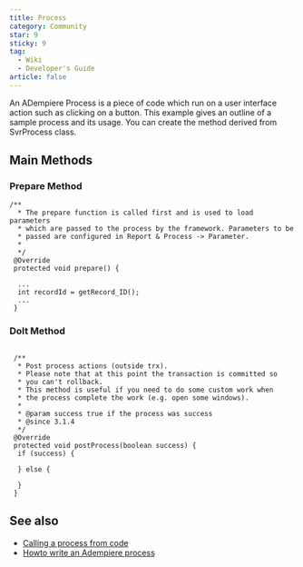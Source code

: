 ```yaml
---
title: Process
category: Community
star: 9
sticky: 9
tag:
  - Wiki
  - Developer's Guide
article: false
---
```


An ADempiere Process is a piece of code which run on a user interface action such as clicking on a button. This example gives an outline of a sample process and its usage. You can create the method derived from SvrProcess class.

## Main Methods

### Prepare Method

~~~
/**
  * The prepare function is called first and is used to load parameters
  * which are passed to the process by the framework. Parameters to be
  * passed are configured in Report & Process -> Parameter.
  * 
  */
 @Override
 protected void prepare() {

  ...
  int recordId = getRecord_ID();
  ...
 }
~~~

### DoIt Method

~~~
 
 /**
  * Post process actions (outside trx).
  * Please note that at this point the transaction is committed so
  * you can't rollback.
  * This method is useful if you need to do some custom work when 
  * the process complete the work (e.g. open some windows).
  *  
  * @param success true if the process was success
  * @since 3.1.4
  */
 @Override
 protected void postProcess(boolean success) {
  if (success) {
   
  } else {
              
  }
 }
~~~

## See also

- [Calling a process from code](a)
- [Howto write an Adempiere process](a)